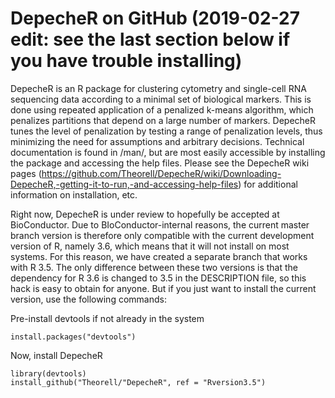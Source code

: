 # DepecheR on GitHub (2019-02-27 edit: see the last section below if you have trouble installing)

DepecheR is an R package for clustering cytometry and single-cell RNA sequencing data according to a minimal set of biological markers. 
This is done using repeated application of a penalized k-means algorithm, which penalizes partitions that depend on a large number of markers. DepecheR tunes the level of penalization by testing a range of penalization levels, thus minimizing the need for assumptions and arbitrary decisions. Technical documentation is found in /man/, but are most easily accessible by installing the package and accessing the help files. Please see the DepecheR wiki pages (https://github.com/Theorell/DepecheR/wiki/Downloading-DepecheR,-getting-it-to-run,-and-accessing-help-files) for additional information on installation, etc.

Right now, DepecheR is under review to hopefully be accepted at BioConductor. Due to BIoConductor-internal reasons, the current master branch version is therefore only compatible with the current development version of R, namely 3.6, which means that it will not install on most systems. For this reason, we have created a separate branch that works with R 3.5. The only difference between these two versions is that the dependency for R 3.6 is changed to 3.5 in the DESCRIPTION file, so this hack is easy to obtain for anyone. But if you just want to install the current version, use the following commands: 

Pre-install devtools if not already in the system

```
install.packages("devtools")
```
Now, install DepecheR
```
library(devtools)
install_github("Theorell/"DepecheR", ref = "Rversion3.5")
```
